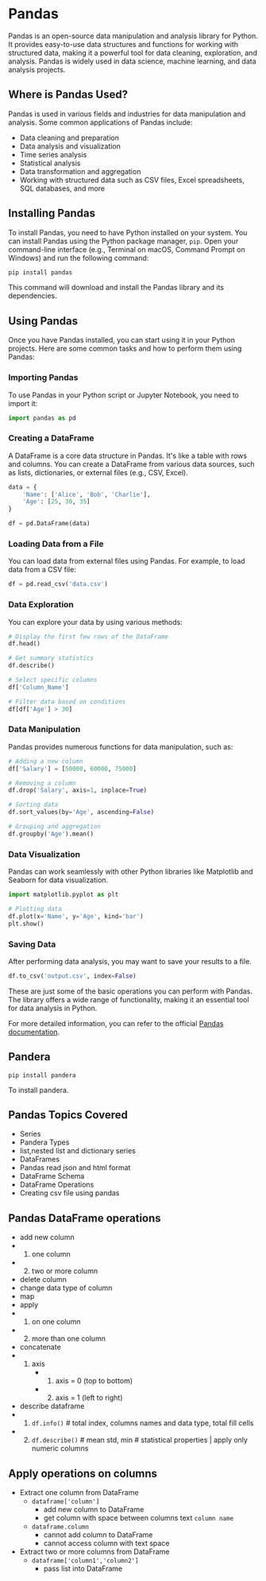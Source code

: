 # Pandas

Pandas is an open-source data manipulation and analysis library for Python. It provides easy-to-use data structures and functions for working with structured data, making it a powerful tool for data cleaning, exploration, and analysis. Pandas is widely used in data science, machine learning, and data analysis projects.

## Where is Pandas Used?

Pandas is used in various fields and industries for data manipulation and analysis. Some common applications of Pandas include:

- Data cleaning and preparation
- Data analysis and visualization
- Time series analysis
- Statistical analysis
- Data transformation and aggregation
- Working with structured data such as CSV files, Excel spreadsheets, SQL databases, and more

## Installing Pandas

To install Pandas, you need to have Python installed on your system. You can install Pandas using the Python package manager, `pip`. Open your command-line interface (e.g., Terminal on macOS, Command Prompt on Windows) and run the following command:

```markdown
pip install pandas
```

This command will download and install the Pandas library and its dependencies.

## Using Pandas

Once you have Pandas installed, you can start using it in your Python projects. Here are some common tasks and how to perform them using Pandas:

### Importing Pandas

To use Pandas in your Python script or Jupyter Notebook, you need to import it:

```python
import pandas as pd
```

### Creating a DataFrame

A DataFrame is a core data structure in Pandas. It's like a table with rows and columns. You can create a DataFrame from various data sources, such as lists, dictionaries, or external files (e.g., CSV, Excel).

```python
data = {
    'Name': ['Alice', 'Bob', 'Charlie'],
    'Age': [25, 30, 35]
}

df = pd.DataFrame(data)
```

### Loading Data from a File

You can load data from external files using Pandas. For example, to load data from a CSV file:

```python
df = pd.read_csv('data.csv')
```

### Data Exploration

You can explore your data by using various methods:

```python
# Display the first few rows of the DataFrame
df.head()

# Get summary statistics
df.describe()

# Select specific columns
df['Column_Name']

# Filter data based on conditions
df[df['Age'] > 30]
```

### Data Manipulation

Pandas provides numerous functions for data manipulation, such as:

```python
# Adding a new column
df['Salary'] = [50000, 60000, 75000]

# Removing a column
df.drop('Salary', axis=1, inplace=True)

# Sorting data
df.sort_values(by='Age', ascending=False)

# Grouping and aggregation
df.groupby('Age').mean()
```

### Data Visualization

Pandas can work seamlessly with other Python libraries like Matplotlib and Seaborn for data visualization.

```python
import matplotlib.pyplot as plt

# Plotting data
df.plot(x='Name', y='Age', kind='bar')
plt.show()
```

### Saving Data

After performing data analysis, you may want to save your results to a file.

```python
df.to_csv('output.csv', index=False)
```

These are just some of the basic operations you can perform with Pandas. The library offers a wide range of functionality, making it an essential tool for data analysis in Python.

For more detailed information, you can refer to the official [Pandas documentation](https://pandas.pydata.org/docs/).

## Pandera

`pip install pandera`

To install pandera.

## Pandas Topics Covered

- Series
- Pandera Types
- list,nested list and dictionary series
- DataFrames
- Pandas read json and html format
- DataFrame Schema
- DataFrame Operations
- Creating csv file using pandas

## Pandas DataFrame operations

- add new column
- 1. one column
- 2. two or more column
- delete column
- change data type of column
- map
- apply
- 1. on one column
- 2. more than one column
- concatenate
- 1. axis
      - 1. axis = 0 (top to bottom)
      - 2. axis = 1 (left to right)
- describe dataframe
- 1. `df.info()` # total index, columns names and data type, total fill cells
- 2. `df.describe()` # mean std, min # statistical properties | apply only numeric columns

## Apply operations on columns

- Extract one column from DataFrame
  - `dataframe['column']`
    - add new column to DataFrame
    - get column with space between columns text `column name`
  - `dataframe.column`
    - cannot add column to DataFrame
    - cannot access column with text space
- Extract two or more columns from DataFrame
  - `dataframe['column1','column2']`
    - pass list into DataFrame
